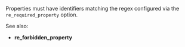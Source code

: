 Properties must have identifiers matching the regex configured via the
`re_required_property` option.

See also:
  - **re_forbidden_property**
